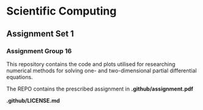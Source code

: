 # **Scientific Computing**
## Assignment Set 1
### Assignment Group 16
This repository contains the code and plots utilised for researching numerical methods for solving one- and two-dimensional partial differential equations. 

The REPO contains the prescribed assignment in **.github/assignment.pdf**

**.github/LICENSE.md**
